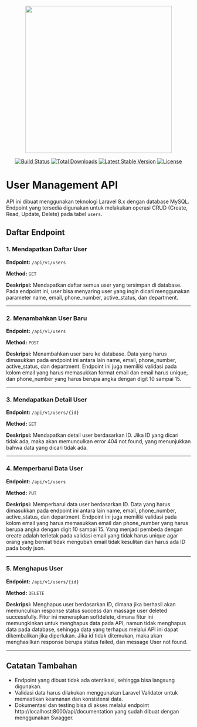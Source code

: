 <p align="center"><a href="https://laravel.com" target="_blank"><img src="https://raw.githubusercontent.com/laravel/art/master/logo-lockup/5%20SVG/2%20CMYK/1%20Full%20Color/laravel-logolockup-cmyk-red.svg" width="400"></a></p>

<p align="center">
<a href="https://travis-ci.org/laravel/framework"><img src="https://travis-ci.org/laravel/framework.svg" alt="Build Status"></a>
<a href="https://packagist.org/packages/laravel/framework"><img src="https://poser.pugx.org/laravel/framework/d/total.svg" alt="Total Downloads"></a>
<a href="https://packagist.org/packages/laravel/framework"><img src="https://poser.pugx.org/laravel/framework/v/stable.svg" alt="Latest Stable Version"></a>
<a href="https://packagist.org/packages/laravel/framework"><img src="https://poser.pugx.org/laravel/framework/license.svg" alt="License"></a>
</p>

# User Management API

API ini dibuat menggunakan teknologi Laravel 8.x dengan database MySQL. Endpoint yang tersedia digunakan untuk melakukan operasi CRUD (Create, Read, Update, Delete) pada tabel `users`.

## Daftar Endpoint

### 1. Mendapatkan Daftar User
**Endpoint:** `/api/v1/users`

**Method:** `GET`

**Deskripsi:** Mendapatkan daftar semua user yang tersimpan di database. Pada endpoint ini, user bisa menyaring user yang ingin dicari menggunakan parameter name, email, phone_number, active_status, dan department.

---

### 2. Menambahkan User Baru
**Endpoint:** `/api/v1/users`

**Method:** `POST`

**Deskripsi:** Menambahkan user baru ke database. Data yang harus dimasukkan pada endpoint ini antara lain name, email, phone_number, active_status, dan department. Endpoint ini juga memiliki validasi pada kolom email yang harus memasukkan format email dan email harus unique, dan phone_number yang harus berupa angka dengan digit 10 sampai 15.

---

### 3. Mendapatkan Detail User
**Endpoint:** `/api/v1/users/{id}`

**Method:** `GET`

**Deskripsi:** Mendapatkan detail user berdasarkan ID. Jika ID yang dicari tidak ada, maka akan memunculkan error 404 not found, yang menunjukkan bahwa data yang dicari tidak ada.

---

### 4. Memperbarui Data User
**Endpoint:** `/api/v1/users`

**Method:** `PUT`

**Deskripsi:** Memperbarui data user berdasarkan ID. Data yang harus dimasukkan pada endpoint ini antara lain name, email, phone_number, active_status, dan department. Endpoint ini juga memiliki validasi pada kolom email yang harus memasukkan email dan phone_number yang harus berupa angka dengan digit 10 sampai 15. Yang menjadi pembeda dengan create adalah terletak pada validasi email yang tidak harus unique agar orang yang berniat tidak mengubah email tidak kesulitan dan harus ada ID pada body json.

---

### 5. Menghapus User
**Endpoint:** `/api/v1/users/{id}`

**Method:** `DELETE`

**Deskripsi:** Menghapus user berdasarkan ID, dimana jika berhasil akan memunculkan response status success dan massage user deleted successfully. Fitur ini menerapkan softdelete, dimana fitur ini memungkinkan untuk menghapus data pada API, namun tidak menghapus data pada database, sehingga data yang terhapus melalui API ini dapat dikembalikan jika diperlukan. Jika id tidak ditemukan, maka akan menghasilkan response berupa status failed, dan message User not found.

---

## Catatan Tambahan
- Endpoint yang dibuat tidak ada otentikasi, sehingga bisa langsung digunakan.
- Validasi data harus dilakukan menggunakan Laravel Validator untuk memastikan keamanan dan konsistensi data.
- Dokumentasi dan testing bisa di akses melalui endpoint http://localhost:8000/api/documentation yang sudah dibuat dengan menggunakan Swagger.
